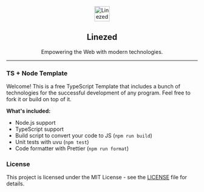 <div align="center">
    <img src="https://assets.linezed.dev/logo-stripped.png" alt="Linezed" height="40" />
    <h2>Linezed</h2>
    <p>Empowering the Web with modern technologies.</p>
    <hr>
</div>

### TS + Node Template

Welcome! This is a free TypeScript Template that includes
a bunch of technologies for the successful development of 
any program. Feel free to fork it or build on top of it.

**What's included:**
- Node.js support
- TypeScript support
- Build script to convert your code to JS (`npm run build`)
- Unit tests with uvu (`npm test`)
- Code formatter with Prettier (`npm run format`)

### License

This project is licensed under the MIT License - see the [LICENSE](LICENSE) file for details.